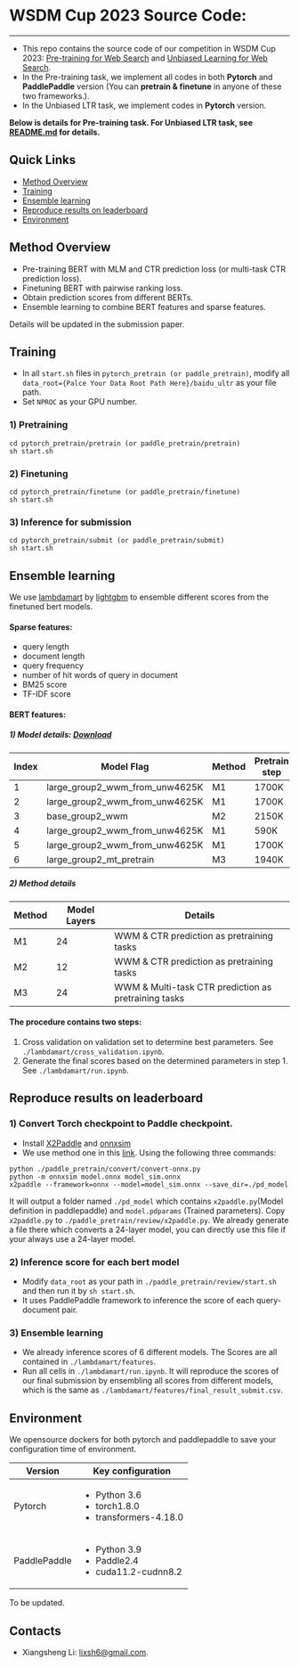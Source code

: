 # WSDM Cup 2023 Source Code:

-------------
- This repo contains the source code of our competition in WSDM Cup 2023: [Pre-training for Web Search](https://aistudio.baidu.com/aistudio/competition/detail/536/0/leaderboard) and [Unbiased Learning for Web Search](https://aistudio.baidu.com/aistudio/competition/detail/534/0/leaderboard).
- In the Pre-training task, we implement all codes in both **Pytorch** and **PaddlePaddle** version (You can **pretrain & finetune** in anyone of these two frameworks.).   
- In the Unbiased LTR task, we implement codes in **Pytorch** version. 

**Below is details for Pre-training task. For Unbiased LTR task, see [README.md](./pytorch_unbias/README.md) for details.**
## Quick Links
- [Method Overview](#method-overview)
- [Training](#training)
- [Ensemble learning](#ensemble-learning)
- [Reproduce results on leaderboard](#reproduce-results-on-leaderboard)
- [Environment](#environment)

## Method Overview
- Pre-training BERT with MLM and CTR prediction loss (or multi-task CTR prediction loss).
- Finetuning BERT with pairwise ranking loss.
- Obtain prediction scores from different BERTs.
- Ensemble learning to combine BERT features and sparse features.

Details will be updated in the submission paper.

## Training 
- In all `start.sh` files in `pytorch_pretrain (or paddle_pretrain)`, modify all `data_root={Palce Your Data Root Path Here}/baidu_ultr` as your file path.
- Set `NPROC` as your GPU number. 
### 1) Pretraining
```angular2html
cd pytorch_pretrain/pretrain (or paddle_pretrain/pretrain)
sh start.sh
```
### 2) Finetuning
```angular2html
cd pytorch_pretrain/finetune (or paddle_pretrain/finetune)
sh start.sh
```
### 3) Inference for submission
```angular2html
cd pytorch_pretrain/submit (or paddle_pretrain/submit)
sh start.sh
```
## Ensemble learning
We use [lambdamart](https://medium.datadriveninvestor.com/a-practical-guide-to-lambdamart-in-lightgbm-f16a57864f6) by [lightgbm](https://lightgbm.readthedocs.io/en/latest/pythonapi/lightgbm.LGBMRanker.html) to ensemble different scores from the finetuned bert models. 

#### Sparse features:
- query length
- document length
- query frequency 
- number of hit words of query in document
- BM25 score
- TF-IDF score

#### BERT features:
##### 1) Model details: [Download](https://huggingface.co/lixsh6/wsdm23_pretrain/tree/main)
| Index| Model Flag    | Method | Pretrain step | Finetune step | DCG on leaderboard | 
| --------| -------- | ------- |---------------| ------- | ------- | 
| 1| large_group2_wwm_from_unw4625K | M1 | 1700K         | 5130 | 11.96214 |
| 2| large_group2_wwm_from_unw4625K | M1 | 1700K         | 5130 | NAN |
| 3| base_group2_wwm | M2 | 2150K         | 5130 | ~11.32363 |
| 4| large_group2_wwm_from_unw4625K | M1 | 590K          | 5130 | 11.94845 |
| 5| large_group2_wwm_from_unw4625K | M1 | 1700K         | 4180 | NAN |
| 6| large_group2_mt_pretrain | M3 | 1940K         | 5130 | NAN |

##### 2) Method details

| Method  | Model Layers |   Details |
| -------- | ------- | ------- |
| M1 | 24 | WWM & CTR prediction as pretraining tasks|
| M2 | 12 | WWM & CTR prediction as pretraining tasks |
| M3 | 24 | WWM & Multi-task CTR prediction as pretraining tasks|

#### The procedure contains two steps:
1. Cross validation on validation set to determine best parameters. See `./lambdamart/cross_validation.ipynb`.
2. Generate the final scores based on the determined parameters in step 1. See `./lambdamart/run.ipynb`.

## Reproduce results on leaderboard
### 1) Convert Torch checkpoint to Paddle checkpoint.
- Install [X2Paddle](https://github.com/PaddlePaddle/X2Paddle) and [onnxsim](https://pypi.org/project/onnxsim/)
- We use method one in this [link](https://github.com/PaddlePaddle/X2Paddle/blob/develop/docs/inference_model_convertor/pytorch2paddle.md). Using the following three commands:
```
python ./paddle_pretrain/convert/convert-onnx.py 
python -m onnxsim model.onnx model_sim.onnx
x2paddle --framework=onnx --model=model_sim.onnx --save_dir=./pd_model
```

It will output a folder named `./pd_model` which contains `x2paddle.py`(Model definition in paddlepaddle) and `model.pdparams` (Trained parameters). Copy `x2paddle.py` to `./paddle_pretrain/review/x2paddle.py`. We already generate a file there which converts a 24-layer model, you can directly use this file if your always use a 24-layer model. 

### 2) Inference score for each bert model
- Modify `data_root` as your path in `./paddle_pretrain/review/start.sh` and then run it by `sh start.sh`.
- It uses PaddlePaddle framework to inference the score of each query-document pair.

### 3) Ensemble learning
- We already inference scores of 6 different models. The Scores are all contained in `./lambdamart/features`.
- Run all cells in `./lambdamart/run.ipynb`. It will reproduce the scores of our final submission by ensembling all scores from different models, which is the same as `./lambdamart/features/final_result_submit.csv`.

## Environment

We opensource dockers for both pytorch and paddlepaddle to save your configuration time of environment.

| Version      | Key configuration                                                      |
|--------------|------------------------------------------------------------------------| 
| Pytorch      | <ul><li>Python 3.6</li><li>torch1.8.0</li><li>transformers-4.18.0</ul> | 
| PaddlePaddle | <ul><li>Python 3.9</li><li>Paddle2.4</li><li>cuda11.2-cudnn8.2</ul>  | 
To be updated.

## Contacts
- Xiangsheng Li: [lixsh6@gmail.com](lixsh6@gmail.com).
